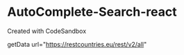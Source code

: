 # AutoComplete-Search-react
Created with CodeSandbox

getData url="https://restcountries.eu/rest/v2/all"
